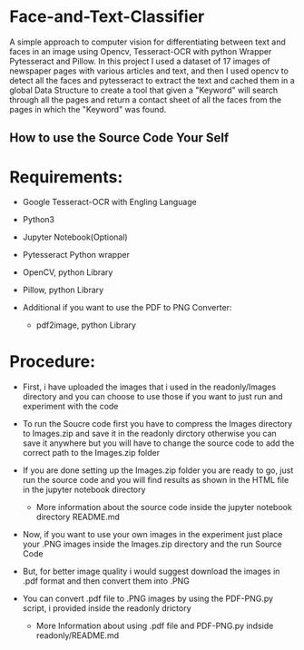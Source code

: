 # Face-and-Text-Classifier

A simple approach to computer vision for differentiating between text and faces in an image using Opencv, Tesseract-OCR with python Wrapper Pytesseract and Pillow. In this project I used a dataset of 17 images of newspaper pages with various articles and text, and then I used opencv to detect all the faces and pytesseract to extract the text and cached them in a global Data Structure to create a tool that given a "Keyword" will search through all the pages and return a contact sheet of all the faces from the pages in which the "Keyword" was found.

## How to use the Source Code Your Self

# Requirements:

   * Google Tesseract-OCR with Engling Language
   
   * Python3
   
   * Jupyter Notebook(Optional)
   
   * Pytesseract Python wrapper
   
   * OpenCV, python Library
   
   * Pillow, python Library
   
   * Additional if you want to use the PDF to PNG Converter:
     * pdf2image, python Library
     
 # Procedure:
   
   * First, i have uploaded the images that i used in the readonly/Images directory and you can choose to use those if you want to just run and experiment with the code
   
   * To run the Soucre code first you have to compress the Images directory to Images.zip and save it in the readonly dirctory otherwise you can save it anywhere but you will have to change the source code to add the correct path to the Images.zip folder
   
   * If you are done setting up the Images.zip folder you are ready to go, just run the source code and you will find results as shown in the HTML file in the jupyter notebook directory
     
     * More information about the source code inside the jupyter notebook directory README.md
   
   * Now, if you want to use your own images in the experiment just place your .PNG images inside the Images.zip directory and the run Source Code
   
   * But, for better image quality i would suggest download the images in .pdf format and then convert them into .PNG
   
   * You can convert .pdf file to .PNG images by using the PDF-PNG.py script, i provided inside the readonly drictory
     
     * More Information about using .pdf file and PDF-PNG.py indside readonly/README.md
